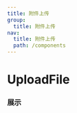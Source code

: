 ```yaml
---
title: 附件上传
group: 
  title: 附件上传
nav:
  title: 附件上传
  path: /components
---
```


# UploadFile
### 展示

<code src="./demos/demo.tsx" />
<API/>